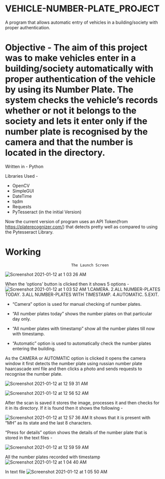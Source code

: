 # VEHICLE-NUMBER-PLATE_PROJECT
A program that allows automatic entry of vehicles in a building/society with proper authentication.

# Objective - The aim of this project was to make vehicles enter in a building/society automatically with proper authentication of the vehicle by using its Number Plate. The system checks the vehicle’s records whether or not it belongs to the society and lets it enter only if the number plate is recognised by the camera and that the number is located in the directory.
Written in - Python

Libraries Used - 
  - OpenCV
  - SimpleGUI
  - DateTime
  - tqdm
  - Requests
  - PyTesseract (in the initial Version)

Now the current version of program uses an API Token(from https://platerecognizer.com/) that detects pretty well as compared to using the Pytesseract Library.

# Working
                                  The Launch Screen
![Screenshot 2021-01-12 at 1 03 26 AM](https://user-images.githubusercontent.com/56078295/104637078-4b33ca80-56ca-11eb-8701-c34fb584f747.png)

When the ‘options’ button is clicked then it shows 5 options - 
![Screenshot 2021-01-12 at 1 03 52 AM](https://user-images.githubusercontent.com/56078295/104637134-630b4e80-56ca-11eb-920d-b262a078bdbf.png)
  1.CAMERA.
  2.ALL NUMBER-PLATES TODAY.
  3.ALL NUMBER-PLATES WITH TIMESTAMP.
  4.AUTOMATIC.
  5.EXIT.
  
  - “Camera” option is used for manual checking of number plates.

  - “All number plates today” shows the number plates on that particular day only.
  
  - “All number plates with timestamp” show all the number plates till now with timestamp.
  
  - “Automatic” option is used to automatically check the number plates entering the building.

As the CAMERA or AUTOMATIC option is clicked it opens the camera window it first detects the number plate using russian number plate haarcascade xml file and then clicks a photo and sends requests to recognise the number plate.

![Screenshot 2021-01-12 at 12 59 31 AM](https://user-images.githubusercontent.com/56078295/104637298-a1a10900-56ca-11eb-8cf2-b202c309e96b.png)

![Screenshot 2021-01-12 at 12 56 52 AM](https://user-images.githubusercontent.com/56078295/104637376-b9788d00-56ca-11eb-9151-aa6dda39b8e8.png)

After the scan is saved it stores the image, processes it and then checks for it in its directory. If it is found then it shows the following - 

![Screenshot 2021-01-12 at 12 57 36 AM](https://user-images.githubusercontent.com/56078295/104637451-d0b77a80-56ca-11eb-96d7-bff3466a46c9.png)
It shows that it is present with “MH” as its state and the last 8 characters. 

“Press for details” option shows the details of the number plate that is stored in the text files - 

![Screenshot 2021-01-12 at 12 59 59 AM](https://user-images.githubusercontent.com/56078295/104637533-edec4900-56ca-11eb-90bf-4f9b84f7d5ff.png)

All the number plates recorded with timestamp
![Screenshot 2021-01-12 at 1 04 40 AM](https://user-images.githubusercontent.com/56078295/104637636-14aa7f80-56cb-11eb-8e3b-d83ac3e9b28d.png)

In text file
![Screenshot 2021-01-12 at 1 05 50 AM](https://user-images.githubusercontent.com/56078295/104637744-3277e480-56cb-11eb-814b-7c61d9e37d56.png)



